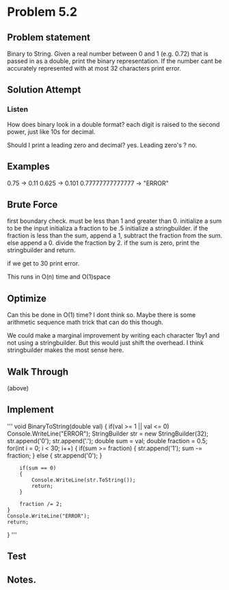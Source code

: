 # Problem 5.2

## Problem statement

Binary to String. Given a real number between 0 and 1 (e.g. 0.72) that is passed in as a double, print the binary representation. If the number cant be accurately represented with at most 32 characters print error. 


## Solution Attempt

### Listen

How does binary look in a double format? 
each digit is raised to the second power, just like 10s for decimal.

Should I print a leading zero and decimal? yes. 
Leading zero's ? no.

## Examples
0.75 -> 0.11
0.625 -> 0.101
0.77777777777777 -> "ERROR"

## Brute Force
first boundary check. must be less than 1 and greater than 0.
initialize a sum to be the input 
initializa a fraction to be .5
initialize a stringbuilder. 
if the fraction is less than the sum, append a 1, subtract the fraction from the sum.
else append a 0.
divide the fraction by 2. 
if the sum is zero, print the stringbuilder and return. 

if we get to 30 print error.

This runs in O(n) time and O(1)space

## Optimize
Can this be done in O(1) time? I dont think so. Maybe there is some arithmetic sequence math trick that can do this though. 

We could make a marginal improvement by writing each character 1by1 and not using a stringbuilder. But this would just shift the overhead. 
I think stringbuilder makes the most sense here. 

## Walk Through
(above)

## Implement

'''
void BinaryToString(double val)
{
    if(val >= 1 || val <= 0) Console.WriteLine("ERROR");
    StringBuilder str = new StringBuilder(32);
    str.append('0');
    str.append('.');
    double sum = val;
    double fraction = 0.5;
    for(int i = 0; i < 30; i++)
    {
        if(sum >= fraction)
        {
            str.append('1');
            sum -= fraction; 
        }
        else 
        {
            str.append('0');
        }

        if(sum == 0)
        {
            Console.WriteLine(str.ToString());
            return;
        }
        
        fraction /= 2;
    }
    Console.WriteLine("ERROR");
    return;
}
'''

## Test


## Notes. 